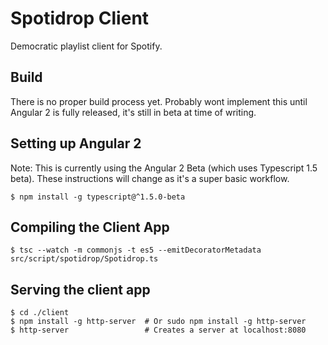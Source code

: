 # Spotidrop Client

Democratic playlist client for Spotify.

## Build

There is no proper build process yet. Probably wont implement this until Angular 2 is fully released, it's still in beta at time of writing.

## Setting up Angular 2

Note: This is currently using the Angular 2 Beta (which uses Typescript 1.5 beta). These instructions will change as it's a super basic workflow.

    $ npm install -g typescript@^1.5.0-beta

## Compiling the Client App

    $ tsc --watch -m commonjs -t es5 --emitDecoratorMetadata src/script/spotidrop/Spotidrop.ts

## Serving the client app

    $ cd ./client
    $ npm install -g http-server  # Or sudo npm install -g http-server
    $ http-server                 # Creates a server at localhost:8080

